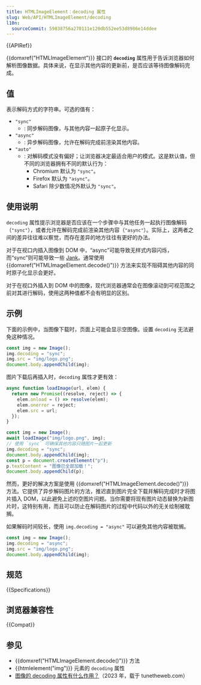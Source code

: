 ```yaml
---
title: HTMLImageElement：decoding 属性
slug: Web/API/HTMLImageElement/decoding
l10n:
  sourceCommit: 59838756a270111e120db552ee53d8986e14ddee
---
```


{{APIRef}}

{{domxref("HTMLImageElement")}} 接口的 **`decoding`** 属性用于告诉浏览器如何解析图像数据。具体来说，在显示其他内容的更新前，是否应该等待图像解码完成。

## 值

表示解码方式的字符串。可选的值有：

- `"sync"`
  - : 同步解码图像，与其他内容一起原子化显示。
- `"async"`
  - : 异步解码图像，允许在解码完成前渲染其他内容。
- `"auto"`
  - : 对解码模式没有偏好；让浏览器决定最适合用户的模式。这是默认值，但不同的浏览器拥有不同的默认行为：
    - Chromium 默认为 `"sync"`。
    - Firefox 默认为 `"async"`。
    - Safari 除少数情况外默认为 `"sync"`。

## 使用说明

`decoding` 属性提示浏览器是否应该在一个步骤中与其他任务一起执行图像解码（`"sync"`），或者允许在解码完成前渲染其他内容（`"async"`）。实际上，这两者之间的差异往往难以察觉，而存在差异的地方往往有更好的办法。

对于在视口内插入图像到 DOM 中，“async”可能导致无样式内容闪烁，而“sync”则可能导致一些 [Jank](/zh-CN/docs/Glossary/Jank)。通常使用 {{domxref("HTMLImageElement.decode()")}} 方法来实现不阻碍其他内容的同时原子化显示会更好。

对于在视口外插入到 DOM 中的图像，现代浏览器通常会在图像滚动到可视范围之前对其进行解码，使用这两种值都不会有明显的区别。

## 示例

下面的示例中，当图像下载时，页面上可能会显示空图像。设置 `decoding` 无法避免这种情况。

```js
const img = new Image();
img.decoding = "sync";
img.src = "img/logo.png";
document.body.appendChild(img);
```

图片下载后再插入时，`decoding` 属性才更有效：

```js
async function loadImage(url, elem) {
  return new Promise((resolve, reject) => {
    elem.onload = () => resolve(elem);
    elem.onerror = reject;
    elem.src = url;
  });
}

const img = new Image();
await loadImage("img/logo.png", img);
// 使用 `sync` 可确保其他内容只随图片一起更新
img.decoding = "sync";
document.body.appendChild(img);
const p = document.createElement("p");
p.textContent = "图像已全部加载！";
document.body.appendChild(p);
```

然而，更好的解决方案是使用 {{domxref("HTMLImageElement.decode()")}} 方法。它提供了异步解码图片的方法，推迟直到图片完全下载并解码完成时才将图片插入 DOM，以此避免上述的空图片问题。当你需要将现有图片动态替换为新图片时，这特别有用，而且可以防止在解码图片的过程中代码以外的无关绘制被耽搁。

如果解码时间较长，使用 `img.decoding = "async"` 可以避免其他内容被耽搁。

```js
const img = new Image();
img.decoding = "async";
img.src = "img/logo.png";
document.body.appendChild(img);
```

## 规范

{{Specifications}}

## 浏览器兼容性

{{Compat}}

## 参见

- {{domxref("HTMLImageElement.decode()")}} 方法
- {{htmlelement("img")}} 元素的 `decoding` 属性
- [图像的 decoding 属性有什么作用？](https://www.tunetheweb.com/blog/what-does-the-image-decoding-attribute-actually-do/)（2023 年，载于 tunetheweb.com）
